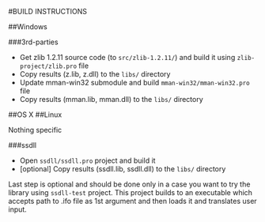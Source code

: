 #BUILD INSTRUCTIONS

##Windows

###3rd-parties

* Get zlib 1.2.11 source code (to `src/zlib-1.2.11/`) and build it using `zlib-project/zlib.pro` file
* Copy results (z.lib, z.dll) to the `libs/` directory
* Update mman-win32 submodule and build `mman-win32/mman-win32.pro` file
* Copy results (mman.lib, mman.dll) to the `libs/` directory

##OS X
##Linux

Nothing specific

###ssdll

* Open `ssdll/ssdll.pro` project and build it
* [optional] Copy results (ssdll.lib, ssdll.dll) to the `libs/` directory

Last step is optional and should be done only in a case you want to try the library using `ssdll-test` project. This project builds to an executable which accepts path to .ifo file as 1st argument and then loads it and translates user input.
